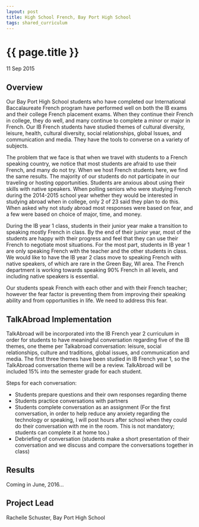 ```yaml
---
layout: post
title: High School French, Bay Port High School
tags: shared_curriculum
---
```


# {{ page.title }}

 11 Sep 2015

## Overview

Our Bay Port High School students who have completed our International Baccalaureate French program have performed well on both the IB exams and their college French placement exams. When they continue their French in college, they do well, and many continue to complete a minor or major in French. Our IB French students have studied themes of cultural diversity, leisure, health, cultural diversity, social relationships, global Issues, and communication and media. They have the tools to converse on a variety of subjects.

The problem that we face is that when we travel with students to a French speaking country, we notice that most students are afraid to use their French, and many do not try. When we host French students here, we find the same results. The majority of our students do not participate in our traveling or hosting opportunities. Students are anxious about using their skills with native speakers. When polling seniors who were studying French during the 2014-2015 school year whether they would be interested in studying abroad when in college, only 2 of 23 said they plan to do this. When asked why not study abroad most responses were based on fear, and a few were based on choice of major, time, and money.

During the IB year 1 class, students in their junior year make a transition to speaking mostly French in class. By the end of their junior year, most of the students are happy with their progress and feel that they can use their French to negotiate most situations. For the most part, students in IB year 1 are only speaking French with the teacher and the other students in class. We would like to have the IB year 2 class move to speaking French with native speakers, of which are rare in the Green Bay, WI area. The French department is working towards speaking 90% French in all levels, and including native speakers is essential. 

Our students speak French with each other and with their French teacher; however the fear factor is preventing them from improving their speaking ability and from opportunities in life. We need to address this fear.

## TalkAbroad Implementation

TalkAbroad will be incorporated into the IB French year 2 curriculum in order for students to have meaningful conversation regarding five of the IB themes, one theme per Talkabroad conversation: leisure, social relationships, culture and traditions, global issues, and communication and media. The first three themes have been studied in IB French year 1, so the TalkAbroad conversation theme will be a review. TalkAbroad will be included 15% into the semester grade for each student.

Steps for each conversation:

* Students prepare questions and their own  responses regarding theme
* Students practice conversations with partners 
* Students complete conversation as an assignment (For the first conversation, in order to help reduce any anxiety regarding the technology or speaking, I will post hours after school when they could do their conversation with me in the room. This is not mandatory; students can complete it at home too.)
* Debriefing of conversation (students make a short presentation of their conversation and we discuss and compare the conversations together in class)

## Results

Coming in June, 2016...

## Project Lead

Rachelle Schuster, Bay Port High School